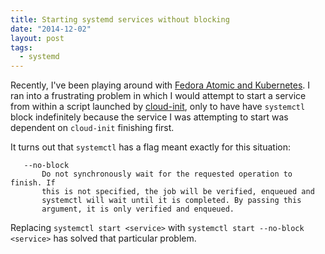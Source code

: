 ```yaml
---
title: Starting systemd services without blocking
date: "2014-12-02"
layout: post
tags:
  - systemd
---
```


Recently, I've been playing around with [Fedora Atomic and
Kubernetes][atomic-post].  I ran into a frustrating problem in which I
would attempt to start a service from within a script launched by
[cloud-init][], only to have have `systemctl` block indefinitely
because the service I was attempting to start was dependent on
`cloud-init` finishing first.

[atomic-post]: |filename|/2014-11-24-fedora-atomic-openstack-and-kubernetes-oh-my.md
[cloud-init]: http://cloudinit.readthedocs.org/

It turns out that `systemctl` has a flag meant exactly for this
situation:

       --no-block
           Do not synchronously wait for the requested operation to finish. If
           this is not specified, the job will be verified, enqueued and
           systemctl will wait until it is completed. By passing this
           argument, it is only verified and enqueued.

Replacing `systemctl start <service>` with `systemctl start --no-block
<service>` has solved that particular problem.

